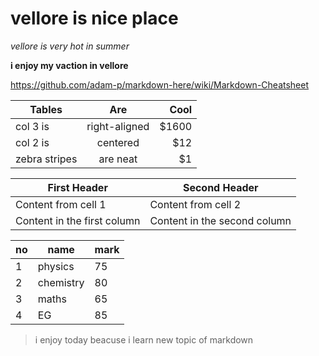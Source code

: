 vellore is nice place
=====================
*vellore is very hot in summer*

__i enjoy my vaction in vellore__

https://github.com/adam-p/markdown-here/wiki/Markdown-Cheatsheet

| Tables        | Are           | Cool  |
| ------------- |:-------------:| -----:|
| col 3 is      | right-aligned | $1600 |
| col 2 is      | centered      |   $12 |
| zebra stripes | are neat      |    $1 |

First Header | Second Header
------------ | -------------
Content from cell 1 | Content from cell 2
Content in the first column | Content in the second column
 
 no | name | mark 
 ------|------|------
 1|physics |75
 2|chemistry|80
 3|maths|65
 4|EG|85

 > i enjoy today beacuse i learn new topic of markdown
 